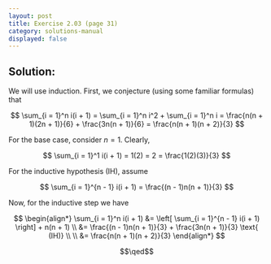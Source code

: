```yaml
---
layout: post
title: Exercise 2.03 (page 31)
category: solutions-manual
displayed: false
---
```


## Solution:

We will use induction. First, we conjecture (using some familiar formulas) that

$$
    \sum_{i = 1}^n i(i + 1) = \sum_{i = 1}^n i^2 + \sum_{i = 1}^n i = \frac{n(n + 1)(2n + 1)}{6} + \frac{3n(n + 1)}{6} = \frac{n(n + 1)(n + 2)}{3}
$$

For the base case, consider $n = 1$. Clearly,

$$
     \sum_{i = 1}^1 i(i + 1) = 1(2) = 2 = \frac{1(2)(3)}{3}
$$ 

For the inductive hypothesis (IH), assume

$$
    \sum_{i = 1}^{n - 1} i(i + 1) = \frac{(n - 1)n(n + 1)}{3}
$$

Now, for the inductive step we have

$$
    \begin{align*}
        \sum_{i = 1}^n i(i + 1) &= \left[ \sum_{i = 1}^{n - 1} i(i + 1) \right] + n(n + 1) \\
        &= \frac{(n - 1)n(n + 1)}{3} + \frac{3n(n + 1)}{3} \text{ (IH)} \\ \\
        &= \frac{n(n + 1)(n + 2)}{3}
    \end{align*}
$$

$$\qed$$